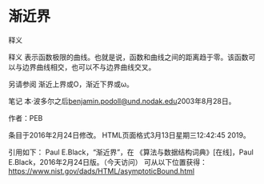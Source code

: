 # 渐近界


释义



释义
表示函数极限的曲线。也就是说，函数和曲线之间的距离趋于零。该函数可以与边界曲线相交，也可以不与边界曲线交叉。



另请参阅
渐近上界或O，渐近下界或ω。



笔记
本·波多尔之后<benjamin.podoll@und.nodak.edu>2003年8月28日。


作者：PEB







条目于2016年2月24日修改。
HTML页面格式3月13日星期三12:42:45 2019。



引用如下：
Paul E.Black，“渐近界”，在
《算法与数据结构词典》[在线]，Paul E.Black，2016年2月24日版。（今天访问）
可从以下位置获得：https://www.nist.gov/dads/HTML/asymptoticBound.html